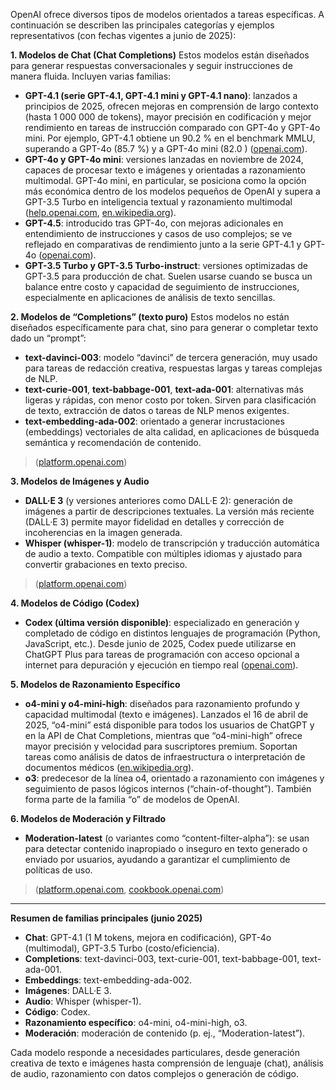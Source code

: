 OpenAI ofrece diversos tipos de modelos orientados a tareas específicas. A continuación se describen las principales categorías y ejemplos representativos (con fechas vigentes a junio de 2025):

**1. Modelos de Chat (Chat Completions)**
Estos modelos están diseñados para generar respuestas conversacionales y seguir instrucciones de manera fluida. Incluyen varias familias:

* **GPT-4.1 (serie GPT-4.1, GPT-4.1 mini y GPT-4.1 nano)**: lanzados a principios de 2025, ofrecen mejoras en comprensión de largo contexto (hasta 1 000 000 de tokens), mayor precisión en codificación y mejor rendimiento en tareas de instrucción comparado con GPT-4o y GPT-4o mini. Por ejemplo, GPT-4.1 obtiene un 90.2 % en el benchmark MMLU, superando a GPT-4o (85.7 %) y a GPT-4o mini (82.0 ) ([openai.com][1]).
* **GPT-4o y GPT-4o mini**: versiones lanzadas en noviembre de 2024, capaces de procesar texto e imágenes y orientadas a razonamiento multimodal. GPT-4o mini, en particular, se posiciona como la opción más económica dentro de los modelos pequeños de OpenAI y supera a GPT-3.5 Turbo en inteligencia textual y razonamiento multimodal ([help.openai.com][2], [en.wikipedia.org][3]).
* **GPT-4.5**: introducido tras GPT-4o, con mejoras adicionales en entendimiento de instrucciones y casos de uso complejos; se ve reflejado en comparativas de rendimiento junto a la serie GPT-4.1 y GPT-4o ([openai.com][1]).
* **GPT-3.5 Turbo y GPT-3.5 Turbo-instruct**: versiones optimizadas de GPT-3.5 para producción de chat. Suelen usarse cuando se busca un balance entre costo y capacidad de seguimiento de instrucciones, especialmente en aplicaciones de análisis de texto sencillas.

**2. Modelos de “Completions” (texto puro)**
Estos modelos no están diseñados específicamente para chat, sino para generar o completar texto dado un “prompt”:

* **text-davinci-003**: modelo “davinci” de tercera generación, muy usado para tareas de redacción creativa, respuestas largas y tareas complejas de NLP.
* **text-curie-001**, **text-babbage-001**, **text-ada-001**: alternativas más ligeras y rápidas, con menor costo por token. Sirven para clasificación de texto, extracción de datos o tareas de NLP menos exigentes.
* **text-embedding-ada-002**: orientado a generar incrustaciones (embeddings) vectoriales de alta calidad, en aplicaciones de búsqueda semántica y recomendación de contenido.

> ([platform.openai.com][4])

**3. Modelos de Imágenes y Audio**

* **DALL·E 3** (y versiones anteriores como DALL·E 2): generación de imágenes a partir de descripciones textuales. La versión más reciente (DALL·E 3) permite mayor fidelidad en detalles y corrección de incoherencias en la imagen generada.
* **Whisper (whisper-1)**: modelo de transcripción y traducción automática de audio a texto. Compatible con múltiples idiomas y ajustado para convertir grabaciones en texto preciso.

> ([platform.openai.com][4])

**4. Modelos de Código (Codex)**

* **Codex (última versión disponible)**: especializado en generación y completado de código en distintos lenguajes de programación (Python, JavaScript, etc.). Desde junio de 2025, Codex puede utilizarse en ChatGPT Plus para tareas de programación con acceso opcional a internet para depuración y ejecución en tiempo real ([openai.com][5]).

**5. Modelos de Razonamiento Específico**

* **o4-mini y o4-mini-high**: diseñados para razonamiento profundo y capacidad multimodal (texto e imágenes). Lanzados el 16 de abril de 2025, “o4-mini” está disponible para todos los usuarios de ChatGPT y en la API de Chat Completions, mientras que “o4-mini-high” ofrece mayor precisión y velocidad para suscriptores premium. Soportan tareas como análisis de datos de infraestructura o interpretación de documentos médicos ([en.wikipedia.org][3]).
* **o3**: predecesor de la línea o4, orientado a razonamiento con imágenes y seguimiento de pasos lógicos internos (“chain-of-thought”). También forma parte de la familia “o” de modelos de OpenAI.

**6. Modelos de Moderación y Filtrado**

* **Moderation-latest** (o variantes como “content-filter-alpha”): se usan para detectar contenido inapropiado o inseguro en texto generado o enviado por usuarios, ayudando a garantizar el cumplimiento de políticas de uso.

> ([platform.openai.com][4], [cookbook.openai.com][6])

---

**Resumen de familias principales (junio 2025)**

* **Chat**: GPT-4.1 (1 M tokens, mejora en codificación), GPT-4o (multimodal), GPT-3.5 Turbo (costo/eficiencia).
* **Completions**: text-davinci-003, text-curie-001, text-babbage-001, text-ada-001.
* **Embeddings**: text-embedding-ada-002.
* **Imágenes**: DALL·E 3.
* **Audio**: Whisper (whisper-1).
* **Código**: Codex.
* **Razonamiento específico**: o4-mini, o4-mini-high, o3.
* **Moderación**: moderación de contenido (p. ej., “Moderation-latest”).

Cada modelo responde a necesidades particulares, desde generación creativa de texto e imágenes hasta comprensión de lenguaje (chat), análisis de audio, razonamiento con datos complejos o generación de código.

[1]: https://openai.com/index/gpt-4-1/?utm_source=chatgpt.com "Introducing GPT-4.1 in the API - OpenAI"
[2]: https://help.openai.com/en/articles/9624314-model-release-notes?utm_source=chatgpt.com "Model Release Notes | OpenAI Help Center"
[3]: https://en.wikipedia.org/wiki/OpenAI_o4-mini?utm_source=chatgpt.com "OpenAI o4-mini"
[4]: https://platform.openai.com/docs/models?utm_source=chatgpt.com "OpenAI Platform Models"
[5]: https://openai.com/index/introducing-codex/?utm_source=chatgpt.com "Introducing Codex - OpenAI"
[6]: https://cookbook.openai.com/examples/partners/model_selection_guide/model_selection_guide?utm_source=chatgpt.com "Practical Guide for Model Selection for Real‑World Use Cases"
